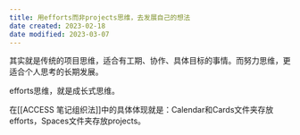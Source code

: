 ```yaml
---
title: 用efforts而非projects思维，去发展自己的想法
date created: 2023-02-18
date modified: 2023-03-07
---
```


其实就是传统的项目思维，适合有工期、协作、具体目标的事情。而努力思维，更适合个人思考的长期发展。

efforts思维，就是成长式思维。

在[[ACCESS 笔记组织法]]中的具体体现就是：Calendar和Cards文件夹存放efforts，Spaces文件夹存放projects。
